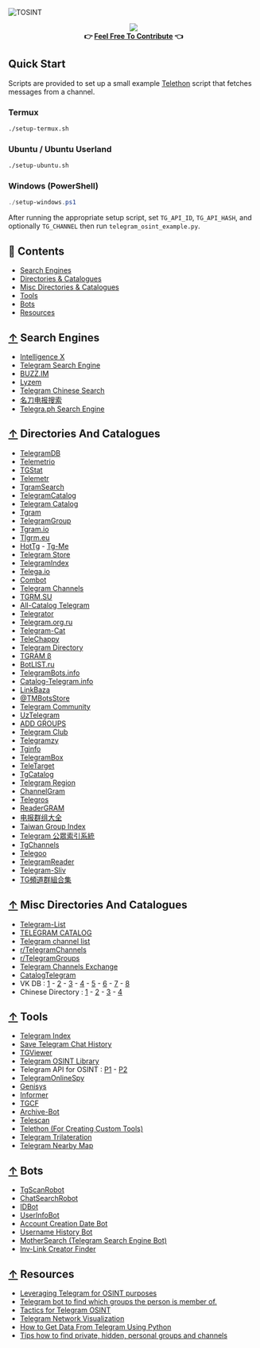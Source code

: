 ![TOSINT](https://user-images.githubusercontent.com/76810020/118490326-bb546a80-b715-11eb-96e8-9ec87af27832.png)
<div align="center">
  <a href="https://awesome.re/">
  	<img src="https://awesome.re/badge-flat2.svg">
  </a>
</div>
<div align="center">
  	<b>👉 <a href="https://github.com/ItIsMeCall911/Awesome-Telegram-OSINT/pulls">Feel Free To Contribute</a> 👈</b>
</div>

## Quick Start

Scripts are provided to set up a small example [Telethon](https://github.com/LonamiWebs/Telethon) script that fetches messages from a channel.

### Termux
```bash
./setup-termux.sh
```

### Ubuntu / Ubuntu Userland
```bash
./setup-ubuntu.sh
```

### Windows (PowerShell)
```powershell
./setup-windows.ps1
```

After running the appropriate setup script, set `TG_API_ID`, `TG_API_HASH`, and optionally `TG_CHANNEL` then run `telegram_osint_example.py`.

## 📑 Contents

- [Search Engines](#-search-engines)
- [Directories & Catalogues](#-directories-and-catalogues)
- [Misc Directories & Catalogues](#-misc-directories-and-catalogues)
- [Tools](#-tools)
- [Bots](#-bots)
- [Resources](#-resources)

## [↑](#contents) Search Engines

* [Intelligence X](https://intelx.io/tools?tab=telegram)
* [Telegram Search Engine](https://xtea.io/ts_en.html#gsc.tab=0)
* [BUZZ.IM](https://search.buzz.im/)
* [Lyzem](https://lyzem.com/)
* [Telegram Chinese Search](http://www.sssoou.com/)
* [名刀电报搜索](https://xtea.io/ts.html#gsc.tab=0)
* [Telegra.ph Search Engine](https://telegcrack.com/)

## [↑](#contents) Directories And Catalogues
* [TelegramDB](https://telegramdb.org/)
* [Telemetrio](https://telemetr.io/en/channels)
* [TGStat](https://tgstat.ru/)
* [Telemetr](https://telemetr.me/)
* [TgramSearch](https://tgramsearch.com/)
* [TelegramCatalog](https://telegramcatalog.com/en/channels)
* [Telegram Catalog](https://telegram-catalog.ru/catalog/20)
* [Tgram](https://tgram.ru/channels)
* [TelegramGroup](https://www.telegram-group.com/en/)
* [Tgram.io](https://tgram.io/)
* [Tlgrm.eu](https://tlgrm.eu/channels)
* [HotTg](https://www.hottg.com/telegram-group/) - [Tg-Me](https://www.tg-me.com/)
* [Telegram Store](https://telegram-store.com/)
* [TelegramIndex](https://telegramindex.com/)
* [Telega.io](https://telega.io/catalog)
* [Combot](https://combot.org/telegram/top/groups)
* [Telegram Channels](https://telegramchannels.me/)
* [TGRM.SU](https://tgrm.su/)
* [All-Catalog Telegram](https://all-catalog.ru/)
* [Telegrator](https://telegrator.ru/channels/)
* [Telegram.org.ru](https://telegram.org.ru/channels/)
* [Telegram-Cat](https://telegrm-cat.com/channelscat/allchannels)
* [TeleChappy](https://telechappy.com/catalog/channels/)
* [Telegram Directory](https://tgdr.io/)
* [TGRAM β](https://tgram.me/channels)
* [BotLIST.ru](https://botlist.ru/)
* [TelegramBots.info](https://www.telegrambots.info/channels/)
* [Catalog-Telegram.info](https://catalog-telegram.info/)
* [LinkBaza](https://linkbaza.com/catalog)
* [@TMBotsStore](https://tmbots.info/)
* [Telegram Community](https://telegram.community/)
* [UzTelegram](https://uztelegram.com/)
* [ADD GROUPS](https://add-groups.com/telegram/)
* [Telegram Club](https://telegram-club.ru/)
* [Telegramzy](https://telegramzy.ru/katalog-kanalov/)
* [Tginfo](https://tginfo.ru/)
* [TelegramBox](https://tgbox.pro/)
* [TeleTarget](https://teletarget.com/catalog/)
* [TgCatalog](https://tgcatalog.ru/)
* [Telegram Region](https://telegram-region.com/)
* [ChannelGram](https://channelgram.com/)
* [Telegros](https://telegros.ru/)
* [ReaderGRAM](https://readergram.com/)
* [电报群组大全](https://www.dianbaoqun.net/)
* [Taiwan Group Index](https://www.telegram.url.tw/)
* [Telegram 公眾索引系統](https://tgtw.cc/)
* [TgChannels](https://en.tgchannels.org/)
* [Telegoo](https://telegoo.net/)
* [TelegramReader](https://telegramreader.com/)
* [Telegram-Sliv](https://telegram-sliv.ru/)
* [TG頻道群組合集](https://telegramgroups.com.hk/)

## [↑](#contents) Misc Directories And Catalogues

* [Telegram-List](https://github.com/goq/telegram-list)
* [TELEGRAM CATALOG](https://katalogtelegram.ru/)
* [Telegram channel list](http://telegram-downloads.ru/kanaly)
* [r/TelegramChannels](https://www.reddit.com/r/TelegramChannels/)
* [r/TelegramGroups](https://www.reddit.com/r/TelegramGroups/)
* [Telegram Channels Exchange](https://smmacc.ru/shop/telegram.html)
* [CatalogTelegram](https://catalog-telegram.ru/)
* VK DB : [1](https://vk.com/topic-27339681_35246829) - [2](https://vk.com/topic-156599162_36469304) - [3](https://vk.com/topic-104630729_33036142) - [4](https://vk.com/topic-18200000_33478269) - [5](https://vk.com/topic-42713470_31758284) - [6](https://vk.com/topic-34185416_34307947) - [7](https://vk.com/topic-42281098_35740699) - [8](https://vk.com/topic-130067045_34430403)
* Chinese Directory : [1](https://zxfast.com/telegram_list.html) - [2](https://www.yuque.com/telegram/yxg3h6/tm) - [3](https://congcong0806.github.io/2018/04/24/Telegram/) - [4](https://www.newlearner.site/2018/10/19/telegram-group/channel/bot.html)

## [↑](#contents) Tools

* [Telegram Index](https://github.com/odysseusmax/tg-index)
* [Save Telegram Chat History](https://github.com/pigpagnet/save-telegram-chat-history)
* [TGViewer](https://github.com/TGViewer/TGViewer.github.io)
* [Telegram OSINT Library](https://github.com/Postuf/telegram-osint-lib)
* Telegram API for OSINT : [P1](https://fabledowlblog.wordpress.com/2017/07/10/telegram-api-for-osint-part-1-users/) - [P2](https://fabledowlblog.wordpress.com/2017/09/09/telegram-api-for-osint-part-2-messages/)
* [TelegramOnlineSpy](https://github.com/Forichok/TelegramOnlineSpy)
* [Genisys](https://github.com/Cryptonian007/Genisys)
* [Informer](https://github.com/paulpierre/informer)
* [TGCF](https://github.com/aahnik/tgcf)
* [Archive-Bot](https://github.com/Nukesor/archivebot)
* [Telescan](https://github.com/pielco11/telescan)
* [Telethon (For Creating Custom Tools)](https://github.com/LonamiWebs/Telethon)
* [Telegram Trilateration](https://github.com/jkctech/Telegram-Trilateration)
* [Telegram Nearby Map](https://github.com/tejado/telegram-nearby-map)

## [↑](#contents) Bots

* [TgScanRobot](https://tgdev.io/bot/tgscanrobot)
* [ChatSearchRobot](https://tgdev.io/bot/chatsearchrobot)
* [IDBot](https://t.me/username_to_id_bot)
* [UserInfoBot](https://t.me/userinfobot)
* [Account Creation Date Bot](https://t.me/creationdatebot)
* [Username History Bot](https://t.me/SangMataInfo_bot)
* [MotherSearch (Telegram Search Engine Bot)](https://t.me/MotherSearchBot)
* [Inv-Link Creator Finder](https://t.me/LinkCreatorBot)

## [↑](#contents) Resources

* [Leveraging Telegram for OSINT purposes](https://www.youtube.com/watch?v=e_aXQYq2l6U)
* [Telegram bot to find which groups the person is member of.](https://www.reddit.com/r/OSINT/comments/kvb5jd/telegram_bot_to_find_which_groups_the_person_is/)
* [Tactics for Telegram OSINT](https://widgets.figshare.com/articles/13655591/embed?show_title=1)
* [Telegram Network Visualization](https://medium.com/dataseries/telegram-network-visualization-tracing-forwards-and-mentions-f75746712fcf)
* [How to Get Data From Telegram Using Python](https://betterprogramming.pub/how-to-get-data-from-telegram-82af55268a4b)
* [Tips how to find private, hidden, personal groups and channels](https://telegra.ph/Tips-how-to-find-private-hidden-personal-groups-and-channels---TelegramPrivateChatLeaks-08-10)
